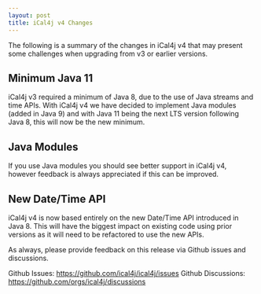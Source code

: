 ```yaml
---
layout: post
title: iCal4j v4 Changes
---
```


The following is a summary of the changes in iCal4j v4 that may present some challenges when upgrading from
v3 or earlier versions.

## Minimum Java 11

iCal4j v3 required a minimum of Java 8, due to the use of Java streams and time APIs. With iCal4j v4 we have
decided to implement Java modules (added in Java 9) and with Java 11 being the next LTS version following Java 8,
this will now be the new minimum.

## Java Modules

If you use Java modules you should see better support in iCal4j v4, however feedback is always appreciated if this
can be improved.

## New Date/Time API

iCal4j v4 is now based entirely on the new Date/Time API introduced in Java 8. This will have the biggest impact
on existing code using prior versions as it will need to be refactored to use the new APIs.

As always, please provide feedback on this release via Github issues and discussions.

Github Issues: https://github.com/ical4j/ical4j/issues
Github Discussions: https://github.com/orgs/ical4j/discussions
